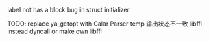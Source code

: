 label not has a block
bug in struct initializer

TODO:
replace ya_getopt with Calar Parser
temp 输出状态不一致
libffi instead dyncall or make own libffi